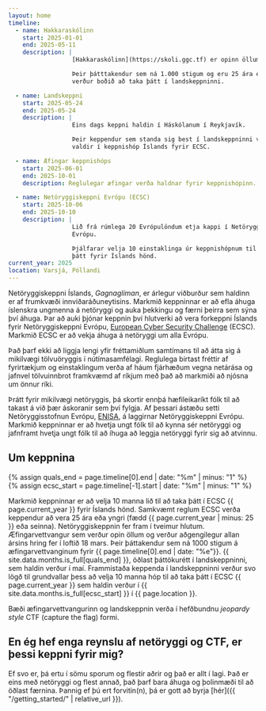 ```yaml
---
layout: home
timeline:
  - name: Hakkaraskólinn
    start: 2025-01-01
    end: 2025-05-11
    description: |
                  [Hakkaraskólinn](https://skoli.ggc.tf) er opinn öllum!

                  Þeir þátttakendur sem ná 1.000 stigum og eru 25 ára eða yngri
                  verður boðið að taka þátt í landskeppninni.

  - name: Landskeppni
    start: 2025-05-24
    end: 2025-05-24
    description: |
                  Eins dags keppni haldin í Háskólanum í Reykjavík.

                  Þeir keppendur sem standa sig best í landskeppninni verða
                  valdir í keppnishóp Íslands fyrir ECSC.

  - name: Æfingar keppnishóps
    start: 2025-06-01
    end: 2025-10-01
    description: Reglulegar æfingar verða haldnar fyrir keppnishópinn.

  - name: Netöryggiskeppni Evrópu (ECSC)
    start: 2025-10-06
    end: 2025-10-10
    description: |
                  Lið frá rúmlega 20 Evrópulöndum etja kappi í Netöryggiskeppni
                  Evrópu.

                  Þjálfarar velja 10 einstaklinga úr keppnishópnum til að taka
                  þátt fyrir Íslands hönd.
current_year: 2025
location: Varsjá, Póllandi
---
```


Netöryggiskeppni Íslands, *Gagnaglíman*, er árlegur viðburður sem haldinn er af frumkvæði
innviðaráðuneytisins. Markmið keppninnar er að efla áhuga
íslenskra ungmenna á netöryggi og auka þekkingu og færni þeirra sem sýna því
áhuga. Þar að auki þjónar keppnin því hlutverki að vera forkeppni Íslands fyrir
Netöryggiskeppni Evrópu, [European Cyber Security
Challenge](https://ecsc.eu) (ECSC). Markmið ECSC er
að vekja áhuga á netöryggi um alla Evrópu.

Það þarf ekki að liggja lengi yfir fréttamiðlum samtímans til að átta sig
á mikilvægi tölvuöryggis í nútímasamfélagi. Reglulega birtast fréttir af
fyrirtækjum og einstaklingum verða af háum fjárhæðum vegna netárása og jafnvel
tölvuinnbrot framkvæmd af ríkjum með það að markmiði að njósna um önnur ríki.

Þrátt fyrir mikilvægi netöryggis, þá skortir ennþá hæfileikaríkt fólk
til að takast á við þær áskoranir sem því fylgja. Af þessari ástæðu setti
Netöryggisstofnun Evrópu, [ENISA](https://www.enisa.europa.eu/), á
laggirnar Netöryggiskeppni Evrópu. Markmið keppninnar er að hvetja ungt fólk
til að kynna sér netöryggi og jafnframt hvetja ungt fólk til að íhuga að
leggja netöryggi fyrir sig að atvinnu.

Um keppnina
-----------

{% assign quals_end = page.timeline[0].end | date: "%m" | minus: "1" %}
{% assign ecsc_start = page.timeline[-1].start | date: "%m" | minus: "1" %}

Markmið keppninnar er að velja 10 manna lið til að taka þátt í ECSC {{ page.current_year }} fyrir
Íslands hönd. Samkvæmt reglum ECSC verða keppendur að vera 25 ára eða yngri
(fædd {{ page.current_year | minus: 25 }} eða seinna). Netöryggiskeppnin fer fram í tveimur
hlutum. Æfingarvettvangur sem verður opin öllum og verður aðgengilegur allan ársins hring fer í loftið 18 mars.
Þeir þáttakendur sem ná 1000 stigum á æfingarvettvanginum fyrir {{ page.timeline[0].end | date: "%e"}}. {{ site.data.months.is_full[quals_end] }}, öðlast þáttökurétt í
landskeppninni, sem haldin verður í maí. Frammistaða keppenda í landskeppninni verður svo lögð til
grundvallar þess að velja 10 manna hóp til að taka þátt í ECSC {{ page.current_year }} sem
haldin verður í {{ site.data.months.is_full[ecsc_start] }} í {{ page.location }}.

Bæði æfingarvettvangurinn og landskeppnin verða í hefðbundnu *jeopardy style* CTF (capture the flag) formi.

En ég hef enga reynslu af netöryggi og CTF, er þessi keppni fyrir mig?
----------------------------------------------------------------------

Ef svo er, þá ertu í sömu sporum og flestir aðrir og það er allt í lagi. Það er
eins með netöryggi og flest annað, það þarf bara áhuga og þolinmæði til að
öðlast færnina. Þannig ef þú ert forvitin(n), þá er gott að byrja
[hér]({{ "/getting_started/" | relative_url }}).




